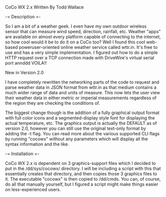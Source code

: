 
CoCo WX 2.x
Written By Todd Wallace

-= Description =-

So I am a bit of a weather geek. I even have my own outdoor wireless sensor
that can measure wind speed, direction, rainfall, etc. Weather "apps" are
available on almost every platform capable of connecting to the internet, so
how cool would it be to do it on a CoCo too? Well I found this cool web-based
poweruser-oriented online weather service called wttr.in. It's free to use
and has a very simple implementation. I figured out how to do a simple HTTP
request over a TCP connection made with DriveWire's virtual serial port
annddd VOILA!!

New in Version 2.0

I have completely rewritten the networking parts of the code to request and
parse weather data in JSON format from wttr.in as that medium contains a much
wider range of data and units of measure. This now lets the user view their
weather data in either metric or imperial measurements regardless of the
region they are checking the conditions of.

The biggest change though is the addition of a fully graphical output format
with full color icons and a segmented-display style font for displaying the
actual temperature, etc. The graphics output is actually the DEFAULT as of
version 2.0, however you can still use the original text-only format by
adding the -t flag. You can read more about the various supported CLI flags
by running "cocowx" without any parameters which will display all the syntax
information and the like.

-= Installation =-

CoCo WX 2.x is dependent on 3 graphics-support files which I decided to put
in the /dd/sys/cocowx/ directory. I will be including a script with this
that essentially creates that directory, and then copies those 3 graphics
files to it. The executable "cocowx" is then copied to /dd/cmds. You can, of
course, do all that manually yourself, but I figured a script might make
things easier on less-experienced users.
